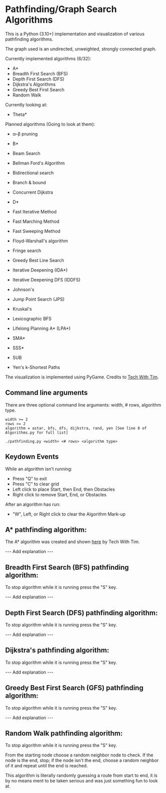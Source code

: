 # Pathfinding/Graph Search Algorithms

This is a Python (3.10+) implementation and visualization of various pathfinding algorithms.

The graph used is an undirected, unweighted, strongly connected graph.

Currently implemented algorithms (6/32):

- A\*
- Breadth First Search (BFS)
- Depth First Search (DFS)
- Dijkstra's Algorithms
- Greedy Best First Search
- Random Walk

Currently looking at:

- Theta\*

Planned algorithms (Going to look at them):

- α–β pruning

- B\*
- Beam Search
- Bellman Ford's Algorithm
- Bidirectional search
- Branch & bound

- Concurrent Dijkstra

- D\*

- Fast Iterative Method
- Fast Marching Method
- Fast Sweeping Method
- Floyd-Warshall's algorithm
- Fringe search

- Greedy Best Line Search

- Iterative Deepening (IDA\*)
- Iterative Deepening DFS (IDDFS)

- Johnson's
- Jump Point Search (JPS)

- Kruskal's

- Lexicographic BFS
- Lifelong Planning A* (LPA*)

- SMA\*
- SSS\*
- SUB

- Yen's k-Shortest Paths

The visualization is implemented using PyGame. Credits to [Tech With Tim](https://www.youtube.com/watch?v=JtiK0DOeI4A).

## Command line arguments

There are three optional command line arguments: width, # rows, algorithm type.

```
width >= 2
rows >= 2
algorithm = astar, bfs, dfs, dijkstra, rand, yen [See line 8 of Algorithms.py for full list]
```

```
./pathfinding.py <width> <# rows> <algorithm type>
```

## Keydown Events

While an algorithm isn't running:

- Press "Q" to exit
- Press "C" to clear grid
- Left click to place Start, then End, then Obstacles
- Right click to remove Start, End, or Obstacles

After an algorithm has run:

- "W", Left, or Right click to clear the Algorithm Mark-up

## A\* pathfinding algorithm:

The A\* algorithm was created and shown [here](https://www.youtube.com/watch?v=JtiK0DOeI4A) by Tech With Tim.

--- Add explanation ---

## Breadth First Search (BFS) pathfinding algorithm:

To stop algorithm while it is running press the "S" key.

--- Add explanation ---

## Depth First Search (DFS) pathfinding algorithm:

To stop algorithm while it is running press the "S" key.

--- Add explanation ---

## Dijkstra's pathfinding algorithm:

To stop algorithm while it is running press the "S" key.

--- Add explanation ---

## Greedy Best First Search (GFS) pathfinding algorithm:

To stop algorithm while it is running press the "S" key.

--- Add explanation ---

## Random Walk pathfinding algorithm:

To stop algorithm while it is running press the "S" key.

From the starting node choose a random neighbor node to check.
If the node is the end, stop; if the node isn't the end, choose a random neighbor of it and repeat until the end is reached.

This algorithm is literally randomly guessing a route from start to end, it is by no means ment to be taken serious and was just something fun to look at.
